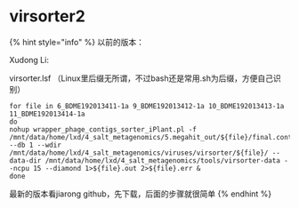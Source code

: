 # virsorter2



{% hint style="info" %}
以前的版本：

Xudong Li:

virsorter.lsf （Linux里后缀无所谓，不过bash还是常用.sh为后缀，方便自己识别）

```text
for file in 6_BDME192013411-1a 9_BDME192013412-1a 10_BDME192013413-1a 11_BDME192013414-1a
do
nohup wrapper_phage_contigs_sorter_iPlant.pl -f /mnt/data/home/lxd/4_salt_metagenomics/5.megahit_out/${file}/final.contigs.fa --db 1 --wdir /mnt/data/home/lxd/4_salt_metagenomics/viruses/virsorter/${file}/ --data-dir /mnt/data/home/lxd/4_salt_metagenomics/tools/virsorter-data --ncpu 15 --diamond 1>${file}.out 2>${file}.err &
done
```

最新的版本看jiarong github，先下载，后面的步骤就很简单
{% endhint %}



